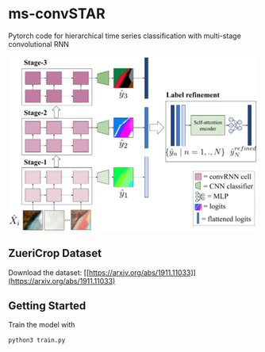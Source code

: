 # ms-convSTAR
Pytorch code for hierarchical time series classification with multi-stage convolutional RNN

<img src="https://github.com/0zgur0/ms-convSTAR/blob/master/imgs/model.png">


## ZueriCrop Dataset
Download the dataset: [[https://arxiv.org/abs/1911.11033]](https://arxiv.org/abs/1911.11033)

## Getting Started

Train the model with 
```bash
python3 train.py
```
